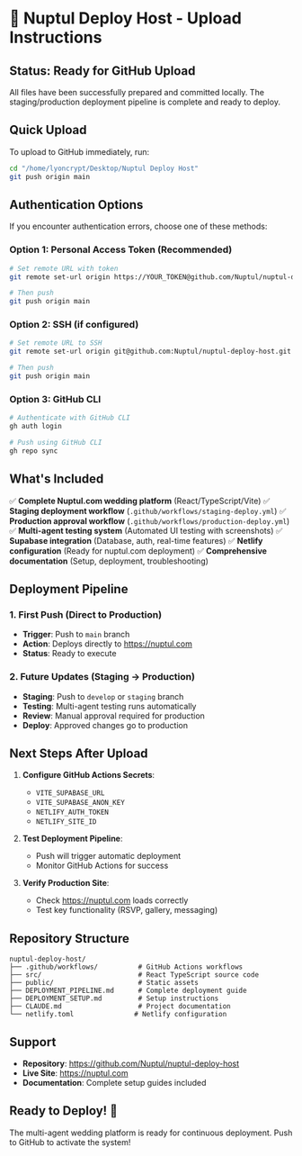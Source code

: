 # 🚀 Nuptul Deploy Host - Upload Instructions

## Status: Ready for GitHub Upload

All files have been successfully prepared and committed locally. The staging/production deployment pipeline is complete and ready to deploy.

## Quick Upload

To upload to GitHub immediately, run:

```bash
cd "/home/lyoncrypt/Desktop/Nuptul Deploy Host"
git push origin main
```

## Authentication Options

If you encounter authentication errors, choose one of these methods:

### Option 1: Personal Access Token (Recommended)
```bash
# Set remote URL with token
git remote set-url origin https://YOUR_TOKEN@github.com/Nuptul/nuptul-deploy-host.git

# Then push
git push origin main
```

### Option 2: SSH (if configured)
```bash
# Set remote URL to SSH
git remote set-url origin git@github.com:Nuptul/nuptul-deploy-host.git

# Then push
git push origin main
```

### Option 3: GitHub CLI
```bash
# Authenticate with GitHub CLI
gh auth login

# Push using GitHub CLI
gh repo sync
```

## What's Included

✅ **Complete Nuptul.com wedding platform** (React/TypeScript/Vite)
✅ **Staging deployment workflow** (`.github/workflows/staging-deploy.yml`)
✅ **Production approval workflow** (`.github/workflows/production-deploy.yml`)
✅ **Multi-agent testing system** (Automated UI testing with screenshots)
✅ **Supabase integration** (Database, auth, real-time features)
✅ **Netlify configuration** (Ready for nuptul.com deployment)
✅ **Comprehensive documentation** (Setup, deployment, troubleshooting)

## Deployment Pipeline

### 1. First Push (Direct to Production)
- **Trigger**: Push to `main` branch
- **Action**: Deploys directly to https://nuptul.com
- **Status**: Ready to execute

### 2. Future Updates (Staging → Production)
- **Staging**: Push to `develop` or `staging` branch
- **Testing**: Multi-agent testing runs automatically
- **Review**: Manual approval required for production
- **Deploy**: Approved changes go to production

## Next Steps After Upload

1. **Configure GitHub Actions Secrets**:
   - `VITE_SUPABASE_URL`
   - `VITE_SUPABASE_ANON_KEY`
   - `NETLIFY_AUTH_TOKEN`
   - `NETLIFY_SITE_ID`

2. **Test Deployment Pipeline**:
   - Push will trigger automatic deployment
   - Monitor GitHub Actions for success

3. **Verify Production Site**:
   - Check https://nuptul.com loads correctly
   - Test key functionality (RSVP, gallery, messaging)

## Repository Structure

```
nuptul-deploy-host/
├── .github/workflows/          # GitHub Actions workflows
├── src/                        # React TypeScript source code
├── public/                     # Static assets
├── DEPLOYMENT_PIPELINE.md      # Complete deployment guide
├── DEPLOYMENT_SETUP.md         # Setup instructions
├── CLAUDE.md                   # Project documentation
└── netlify.toml               # Netlify configuration
```

## Support

- **Repository**: https://github.com/Nuptul/nuptul-deploy-host
- **Live Site**: https://nuptul.com
- **Documentation**: Complete setup guides included

## Ready to Deploy! 🎉

The multi-agent wedding platform is ready for continuous deployment. Push to GitHub to activate the system!